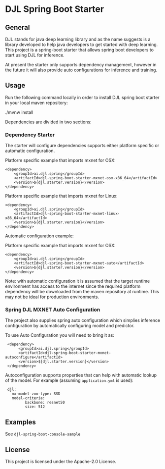 # DJL Spring Boot Starter

## General

DJL stands for java deep learning library and as the name suggests is a library developed to help java developers to get started with deep learning.
This project is a spring-boot starter that allows spring boot developers to start using DJL for inference.

At present the starter only supports dependency management, however in the future it will also provide auto configurations for inference and training.

## Usage

Run the following command locally in order to install DJL spring boot starter in your local maven repository:

  ./mvnw install

Dependencies are divided in two sections:

### Dependency Starter  

The starter will configure dependencies supports either platform specific or automatic configuration.

Platform specific example that imports mxnet for OSX:

    <dependency>
        <groupId>ai.djl.spring</groupId>
        <artifactId>djl-spring-boot-starter-mxnet-osx-x86_64</artifactId>
        <version>${djl.starter.version}</version>
    </dependency>

Platform specific example that imports mxnet for Linux:

    <dependency>
        <groupId>ai.djl.spring</groupId>
        <artifactId>djl-spring-boot-starter-mxnet-linux-x86_64</artifactId>
        <version>${djl.starter.version}</version>
    </dependency>

Automatic configuration example:

Platform specific example that imports mxnet for OSX:

    <dependency>
        <groupId>ai.djl.spring</groupId>
        <artifactId>djl-spring-boot-starter-mxnet-auto</artifactId>
        <version>${djl.starter.version}</version>
    </dependency>

Note: with automatic configuration it is assumed that the target runtime environment has access to the internet since
the required platform dependency will be downloaded from the maven repository at runtime.  This may not be ideal for production environments. 

### Spring DJL MXNET Auto Configuration

The project also supplies spring auto configuration which simplies inference configuration by automatically
configuring model and predictor. 

To use Auto Configuration you will need to bring it as:
     
     <dependency>
          <groupId>ai.djl.spring</groupId>
          <artifactId>djl-spring-boot-starter-mxnet-autoconfigure</artifactId>
          <version>${djl.starter.version}</version>
     </dependency>
 
 Autoconfiguration supports properties that can help with automatic lookup of the model.
 For example (assuming `application.yml` is used):
 
     djl:
       mx-model-zoo-type: SSD
       model-criteria:
             backbone: resnet50
             size: 512
 

## Examples

See `djl-spring-boot-console-sample`
<Reference to examples repo here>

## License
This project is licensed under the Apache-2.0 License.


